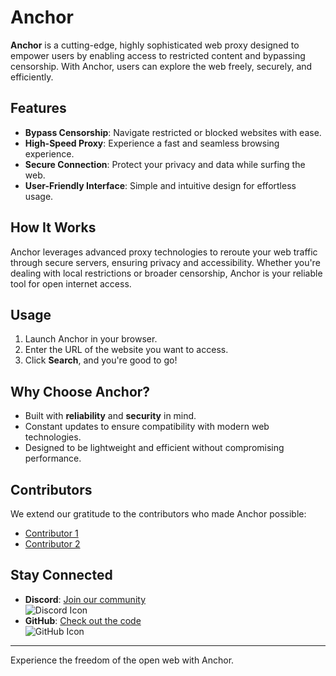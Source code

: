 # Anchor

**Anchor** is a cutting-edge, highly sophisticated web proxy designed to empower users by enabling access to restricted content and bypassing censorship. With Anchor, users can explore the web freely, securely, and efficiently. 

## Features

- **Bypass Censorship**: Navigate restricted or blocked websites with ease.
- **High-Speed Proxy**: Experience a fast and seamless browsing experience.
- **Secure Connection**: Protect your privacy and data while surfing the web.
- **User-Friendly Interface**: Simple and intuitive design for effortless usage.

## How It Works

Anchor leverages advanced proxy technologies to reroute your web traffic through secure servers, ensuring privacy and accessibility. Whether you're dealing with local restrictions or broader censorship, Anchor is your reliable tool for open internet access.

## Usage

1. Launch Anchor in your browser.
2. Enter the URL of the website you want to access.
3. Click **Search**, and you're good to go!

## Why Choose Anchor?

- Built with **reliability** and **security** in mind.
- Constant updates to ensure compatibility with modern web technologies.
- Designed to be lightweight and efficient without compromising performance.

## Contributors

We extend our gratitude to the contributors who made Anchor possible:

- [Contributor 1](#)  
- [Contributor 2](#)

## Stay Connected

- **Discord**: [Join our community](https://discord.gg/X4Y4z5Vrmw)  
  ![Discord Icon](https://cdn-icons-png.flaticon.com/512/5968/5968756.png)
- **GitHub**: [Check out the code](https://github.com/InfiniteGamez121/Anchor)  
  ![GitHub Icon](https://cdn.pixabay.com/photo/2022/01/30/13/33/github-6980894_960_720.png)

---

Experience the freedom of the open web with Anchor.
